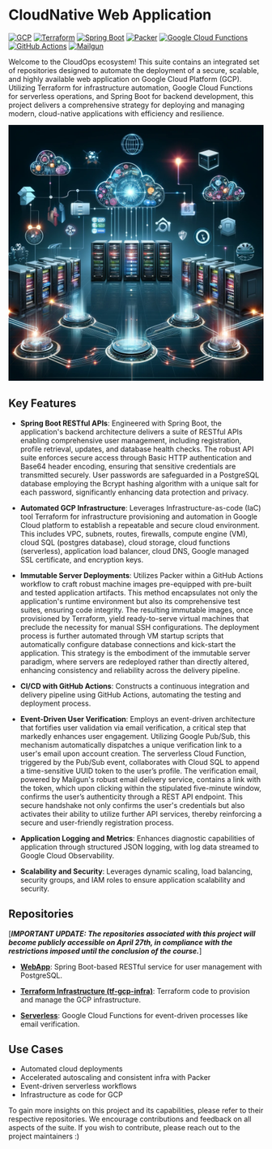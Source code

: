 # CloudNative Web Application  
[![GCP](https://img.shields.io/badge/GCP-4285F4?style=for-the-badge&logo=google-cloud&logoColor=white)](https://cloud.google.com/)
[![Terraform](https://img.shields.io/badge/Terraform-623CE4?style=for-the-badge&logo=terraform&logoColor=white)](https://www.terraform.io/)
[![Spring Boot](https://img.shields.io/badge/Spring_Boot-6DB33F?style=for-the-badge&logo=spring-boot&logoColor=white)](https://spring.io/projects/spring-boot)
[![Packer](https://img.shields.io/badge/Packer-02A8EF?style=for-the-badge&logo=packer&logoColor=white)](https://www.packer.io/)
[![Google Cloud Functions](https://img.shields.io/badge/Google_Cloud_Functions-FF6F00?style=for-the-badge&logo=google-cloud&logoColor=white)](https://cloud.google.com/functions)
[![GitHub Actions](https://img.shields.io/badge/GitHub_Actions-2088FF?style=for-the-badge&logo=github-actions&logoColor=white)](https://github.com/features/actions)
[![Mailgun](https://img.shields.io/badge/Mailgun-F06A6A?style=for-the-badge&logo=mailgun&logoColor=white)](https://www.mailgun.com/) 

Welcome to the CloudOps ecosystem! This suite contains an integrated set of repositories designed to automate the deployment of a secure, scalable, and highly available web application on Google Cloud Platform (GCP). Utilizing Terraform for infrastructure automation, Google Cloud Functions for serverless operations, and Spring Boot for backend development, this project delivers a comprehensive strategy for deploying and managing modern, cloud-native applications with efficiency and resilience.

![CloudNative Web Application](https://raw.githubusercontent.com/csye6225-eashan-roy/.github/main/profile/Cloud%20Native%20WebApp.webp)

[//]: # (## Architecture Overview)

[//]: # ()
[//]: # (![Architecture Diagram]&#40;link-to-diagram-image&#41;)

## Key Features  

- **Spring Boot RESTful APIs**: Engineered with Spring Boot, the application's backend architecture delivers a suite of RESTful APIs enabling comprehensive user management, including registration, profile retrieval, updates, and database health checks. The robust API suite enforces secure access through Basic HTTP authentication and Base64 header encoding, ensuring that sensitive credentials are transmitted securely. User passwords are safeguarded in a PostgreSQL database employing the Bcrypt hashing algorithm with a unique salt for each password, significantly enhancing data protection and privacy.  

- **Automated GCP Infrastructure**: Leverages Infrastructure-as-code (IaC) tool Terraform for infrastructure provisioning and automation in Google Cloud platform to establish a repeatable and secure cloud environment. This includes VPC, subnets, routes, firewalls, compute engine (VM), cloud SQL (postgres database), cloud storage, cloud functions (serverless), application load balancer, cloud DNS, Google managed SSL certificate, and encryption keys.  

- **Immutable Server Deployments**: Utilizes Packer within a GitHub Actions workflow to craft robust machine images pre-equipped with pre-built and tested application artifacts. This method encapsulates not only the application's runtime environment but also its comprehensive test suites, ensuring code integrity. The resulting immutable images, once provisioned by Terraform, yield ready-to-serve virtual machines that preclude the necessity for manual SSH configurations. The deployment process is further automated through VM startup scripts that automatically configure database connections and kick-start the application. This strategy is the embodiment of the immutable server paradigm, where servers are redeployed rather than directly altered, enhancing consistency and reliability across the delivery pipeline.  

- **CI/CD with GitHub Actions**: Constructs a continuous integration and delivery pipeline using GitHub Actions, automating the testing and deployment process.    

- **Event-Driven User Verification**: Employs an event-driven architecture that fortifies user validation via email verification, a critical step that markedly enhances user engagement. Utilizing Google Pub/Sub, this mechanism automatically dispatches a unique verification link to a user's email upon account creation. The serverless Cloud Function, triggered by the Pub/Sub event, collaborates with Cloud SQL to append a time-sensitive UUID token to the user’s profile. The verification email, powered by Mailgun's robust email delivery service, contains a link with the token, which upon clicking within the stipulated five-minute window, confirms the user’s authenticity through a REST API endpoint. This secure handshake not only confirms the user's credentials but also activates their ability to utilize further API services, thereby reinforcing a secure and user-friendly registration process.  

- **Application Logging and Metrics**: Enhances diagnostic capabilities of application through structured JSON logging, with log data streamed to Google Cloud Observability.  

- **Scalability and Security**: Leverages dynamic scaling, load balancing, security groups, and IAM roles to ensure application scalability and security.  


## Repositories  

[***IMPORTANT UPDATE: The repositories associated with this project will become publicly accessible on April 27th, in compliance with the restrictions imposed until the conclusion of the course.***]    

- [**WebApp**](https://github.com/csye6225-eashan-roy/webapp): Spring Boot-based RESTful service for user management with PostgreSQL.

- [**Terraform Infrastructure (tf-gcp-infra)**](https://github.com/csye6225-eashan-roy/tf-gcp-infra): Terraform code to provision and manage the GCP infrastructure.

- [**Serverless**](https://github.com/csye6225-eashan-roy/serverless): Google Cloud Functions for event-driven processes like email verification.

  

[//]: # (## Getting Started)

[//]: # (To utilize this suite, follow the setup instructions in the README of each repository.)

## Use Cases
- Automated cloud deployments
- Accelerated autoscaling and consistent infra with Packer
- Event-driven serverless workflows
- Infrastructure as code for GCP

To gain more insights on this project and its capabilities, please refer to their respective repositories. We encourage contributions and feedback on all aspects of the suite. If you wish to contribute, please reach out to the project maintainers :)
